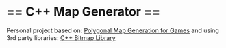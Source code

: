 # == C++ Map Generator ==

Personal project based on: [Polygonal Map Generation for Games](www-cs-students.stanford.edu/~amitp/game-programming/polygon-map-generation)
and using 3rd party libraries: [C++ Bitmap Library](https://github.com/ArashPartow/bitmap)
